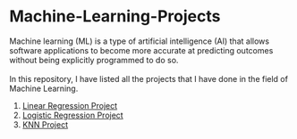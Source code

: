 # Machine-Learning-Projects
Machine learning (ML) is a type of artificial intelligence (AI) that allows software applications to become more accurate at predicting outcomes without being explicitly programmed to do so.<br>
<br>
In this repository, I have listed all the projects that I have done in the field of Machine Learning.<br>

1) [Linear Regression Project](https://github.com/shivi0/Linear-Regression-Project)
2) [Logistic Regression Project](https://github.com/shivi0/Logistic-Regression-Project)
3) [KNN Project](https://github.com/shivi0/KNN-Project)

